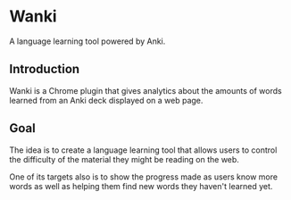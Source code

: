 # Wanki

A language learning tool powered by Anki.

## Introduction

Wanki is a Chrome plugin that gives analytics about the amounts of words learned from an Anki deck displayed on a web page.

## Goal

The idea is to create a language learning tool that allows users to control the difficulty of the material they might be reading on the web.

One of its targets also is to show the progress made as users know more words as well as helping them find new words they haven't learned yet.